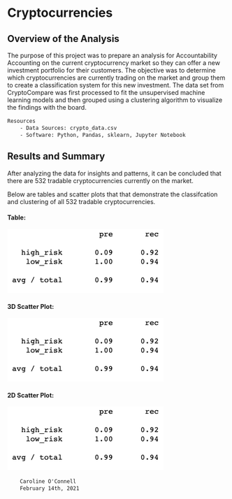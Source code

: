 # Cryptocurrencies

## Overview of the Analysis

The purpose of this project was to prepare an analysis for Accountability Accounting on the current cryptocurrency market so they can offer a new investment portfolio for their customers. The objective was to determine which cryptocurrencies are currently trading on the market and group them to create a classification system for this new investment. The data set from CryptoCompare was first processed to fit the unsupervised machine learning models and then grouped using a clustering algorithm to visualize the findings with the board.

    Resources
        - Data Sources: crypto_data.csv
        - Software: Python, Pandas, sklearn, Jupyter Notebook

## Results and Summary

After analyzing the data for insights and patterns, it can be concluded that there are 532 tradable cryptocurrencies currently on the market.

Below are tables and scatter plots that that demonstrate the classifcation and clustering of all 532 tradable cryptocurrencies.

#### Table:

![alt text](https://github.com/coconnell022/Credit_Risk_Analysis/blob/main/Images/Easy%20Ensemble%20AdaBoost%20Classifier_ICR.png?raw=true)

#### 3D Scatter Plot:

![alt text](https://github.com/coconnell022/Credit_Risk_Analysis/blob/main/Images/Easy%20Ensemble%20AdaBoost%20Classifier_ICR.png?raw=true)

#### 2D Scatter Plot:

![alt text](https://github.com/coconnell022/Credit_Risk_Analysis/blob/main/Images/Easy%20Ensemble%20AdaBoost%20Classifier_ICR.png?raw=true)


        Caroline O'Connell
        February 14th, 2021
